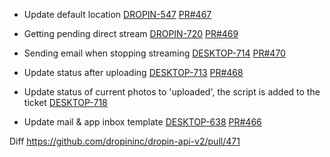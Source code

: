 - Update default location
[DROPIN-547](https://dropin.atlassian.net/browse/DROPIN-547)
[PR#467](https://github.com/dropininc/dropin-api-v2/pull/467)

- Getting pending direct stream
[DROPIN-720](https://dropin.atlassian.net/browse/DROPIN-720)
[PR#469](https://github.com/dropininc/dropin-api-v2/pull/469)

- Sending email when stopping streaming
[DESKTOP-714](https://dropin.atlassian.net/browse/DESKTOP-714)
[PR#470](https://github.com/dropininc/dropin-api-v2/pull/470)


- Update status after uploading
[DESKTOP-713](https://dropin.atlassian.net/browse/DESKTOP-713)
[PR#468](https://github.com/dropininc/dropin-api-v2/pull/468)

- Update status of current photos to 'uploaded', the script is added to the ticket
[DESKTOP-718](https://dropin.atlassian.net/browse/DESKTOP-718)

- Update mail & app inbox template
[DESKTOP-638](https://dropin.atlassian.net/browse/DESKTOP-638)
[PR#466](https://github.com/dropininc/dropin-api-v2/pull/466)

Diff
https://github.com/dropininc/dropin-api-v2/pull/471
